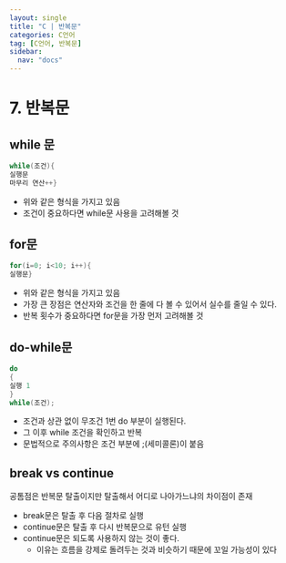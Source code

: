 ```yaml
---
layout: single
title: "C | 반복문"
categories: C언어
tag: [C언어, 반복문]
sidebar:
  nav: "docs"
---
```


# 7. 반복문

## while 문

```c
while(조건){
실행문
마무리 연산++}

```

- 위와 같은 형식을 가지고 있음
- 조건이 중요하다면 while문 사용을 고려해볼 것

## for문

```c
for(i=0; i<10; i++){
실행문}
```

- 위와 같은 형식을 가지고 있음
- 가장 큰 장점은 연산자와 조건을 한 줄에 다 볼 수 있어서 실수를 줄일 수 있다.
- 반복 횟수가 중요하다면 for문을 가장 먼저 고려해볼 것

## do-while문

```c
do
{
실행 1
}
while(조건);

```

- 조건과 상관 없이 무조건 1번 do 부분이 실행된다.
- 그 이후 while 조건을 확인하고 반복
- 문법적으로 주의사항은 조건 부분에 ;(세미콜론)이 붙음

## break vs continue

공톰점은 반복문 탈출이지만 탈출해서 어디로 나아가느냐의 차이점이 존재

- break문은 탈출 후 다음 절차로 실행
- continue문은 탈출 후 다시 반복문으로 유턴 실행
- continue문은 되도록 사용하지 않는 것이 좋다.
    - 이유는 흐름을 강제로 돌려두는 것과 비슷하기 때문에 꼬일 가능성이 있다
